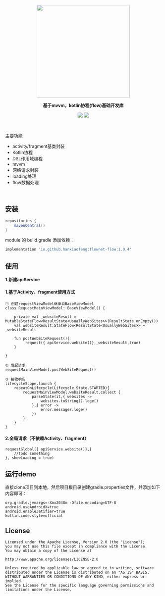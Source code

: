 
<p align="center"><img src="https://gimg2.baidu.com/image_search/src=http%3A%2F%2Fhbimg.huabanimg.com%2Fc8c0c98749dadff0a55f0dda33433f2bde7040fe12c4e-1GDsbS_fw658&refer=http%3A%2F%2Fhbimg.huabanimg.com&app=2002&size=f9999,10000&q=a80&n=0&g=0n&fmt=auto?sec=1652497061&t=ce7f9f0622ca3361d9cdc68cd731663f" width="300"/>

<p align="center"><strong>基于mvvm，kotlin协程(flow)基础开发库</strong></p>

<p align="center">
<img src="https://img.shields.io/badge/language-kotlin-orange.svg"/>
<img src="https://img.shields.io/badge/license-Apache-blue"/>
</p>

<br>

主要功能

- activity/fragment基类封装
- Kotlin协程
- DSL作用域编程
- mvvm
- 网络请求封装
- loading处理
- flow数据处理
<br>

## 安装

```groovy
repositories {
    mavenCentral()
}
```

module 的 build.gradle 添加依赖：

```groovy
implementation 'io.github.hanxiaofeng:flownet-flow:1.0.4'
```

## 使用

#### 1.新建apiService

#### 1.基于Activity、fragment使用方式

```
① 创建requestViewModel继承自BaseViewModel
class RequestMainViewModel: BaseViewModel() {

    private val _websiteResult = MutableStateFlow<ResultState<UsuallyWebSites>>(ResultState.onEmpty())
    val websiteResult:StateFlow<ResultState<UsuallyWebSites>> = _websiteResult

    fun postWebSiteRequest(){
         request({ apiService.website()},_websiteResult,true)
    }

}

② 发起请求
requestMainViewModel.postWebSiteRequest()

③ 接收响应
lifecycleScope.launch {
    repeatOnLifecycle(Lifecycle.State.STARTED){
        requestMainViewModel.websiteResult.collect {
            parseState(it,{ websites ->
                websites.toString().loge()
            },{ error ->
                error.message?.loge()
            })
        }
    }
}

```

#### 2.全局请求（不依赖Activity、fragment）

```
requestGlobal({ apiService.website()},{
    //todo something
}, showLoading = true)
```

## 运行demo

直接clone项目到本地，然后项目根目录创建gradle.properties文件，并添加如下内容即可：

```
org.gradle.jvmargs=-Xmx2048m -Dfile.encoding=UTF-8
android.useAndroidX=true
android.enableJetifier=true
kotlin.code.style=official
```

## License

```
Licensed under the Apache License, Version 2.0 (the "License");
you may not use this file except in compliance with the License.
You may obtain a copy of the License at

http://www.apache.org/licenses/LICENSE-2.0

Unless required by applicable law or agreed to in writing, software
distributed under the License is distributed on an "AS IS" BASIS,
WITHOUT WARRANTIES OR CONDITIONS OF ANY KIND, either express or implied.
See the License for the specific language governing permissions and
limitations under the License.
```
